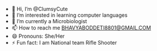 - 👋 Hi, I’m @ClumsyCute
- 👀 I’m interested in learning computer languages
- 🌱 I’m currently a Microbiologist
- 📫 How to reach me BHAVYABODDETI8801@GMAIL.COM
- 😄 Pronouns: She/Her
- ⚡ Fun fact: I am National team Rifle Shooter
<!---
ClumsyCute/ClumsyCute is a ✨ special ✨ repository because its `README.md` (this file) appears on your GitHub profile.
You can click the Preview link to take a look at your changes.
--->
